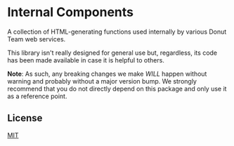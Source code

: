 # Internal Components
A collection of HTML-generating functions used internally by various Donut Team web services.

This library isn't really designed for general use but, regardless, its code has been made available in case it is helpful to others.

**Note**: As such, any breaking changes we make *WILL* happen without warning and probably without a major version bump. We strongly recommend that you do not directly depend on this package and only use it as a reference point.

## License
[MIT](https://github.com/donutteam/internal-components/blob/main/LICENSE.md)